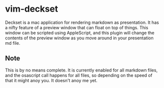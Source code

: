 # vim-deckset

Deckset is a mac application for rendering markdown as presentation. It has
a nifty feature of a preview window that can float on top of things. This
window can be scripted using AppleScript, and this plugin will change the
contents of the preview window as you move around in your presentation md file.

## Note

This is by no means complete. It is currently enabled for all markdown files,
and the osascript call happens for all files, so depending on the speed of that
it might anoy you. It doesn't anoy me yet.
